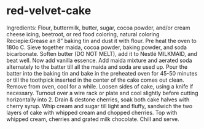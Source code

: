 # red-velvet-cake
Ingredients:  Flour, buttermilk, butter, sugar, cocoa powder, and/or cream cheese icing, beetroot, or red food coloring, natural coloring        Reciepie:Grease an 8” baking tin and dust it with flour. Pre heat the oven to 180o C. Sieve together maida, cocoa powder, baking powder, and soda bicarbonate. Soften butter (DO NOT MELT), add it to Nestlé MILKMAID, and beat well. Now add vanilla essence. Add maida mixture and aerated soda alternately to the batter till all the maida and soda are used up. Pour the batter into the baking tin and bake in the preheated oven for 45-50 minutes or till the toothpick inserted in the center of the cake comes out clean. Remove from oven, cool for a while. Loosen sides of cake, using a knife if necessary. Turnout over a wire rack or plate and cool slightly before cutting horizontally into 2. Drain &amp; destone cherries, soak both cake halves with cherry syrup. Whip cream and sugar till light and fluffy, sandwich the two layers of cake with whipped cream and chopped cherries. Top with whipped cream, cherries and grated milk chocolate. Chill and serve.
